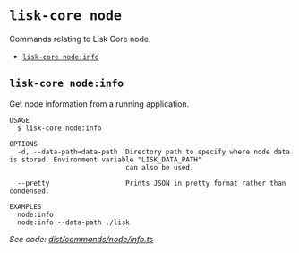 `lisk-core node`
================

Commands relating to Lisk Core node.

* [`lisk-core node:info`](#lisk-core-nodeinfo)

## `lisk-core node:info`

Get node information from a running application.

```
USAGE
  $ lisk-core node:info

OPTIONS
  -d, --data-path=data-path  Directory path to specify where node data is stored. Environment variable "LISK_DATA_PATH"
                             can also be used.

  --pretty                   Prints JSON in pretty format rather than condensed.

EXAMPLES
  node:info
  node:info --data-path ./lisk
```

_See code: [dist/commands/node/info.ts](https://github.com/LiskHQ/lisk-core/blob/v3.0.0/dist/commands/node/info.ts)_
